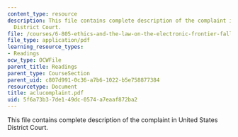 ```yaml
---
content_type: resource
description: This file contains complete description of the complaint in United States
  District Court.
file: /courses/6-805-ethics-and-the-law-on-the-electronic-frontier-fall-2005/5f6a73b37de149dc0574a7eaaf872ba2_aclucomplaint.pdf
file_type: application/pdf
learning_resource_types:
- Readings
ocw_type: OCWFile
parent_title: Readings
parent_type: CourseSection
parent_uid: c807d991-0c36-a7b6-1022-b5e758877384
resourcetype: Document
title: aclucomplaint.pdf
uid: 5f6a73b3-7de1-49dc-0574-a7eaaf872ba2
---
```

This file contains complete description of the complaint in United States District Court.

